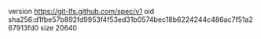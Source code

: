 version https://git-lfs.github.com/spec/v1
oid sha256:d1fbe57b892fd9953f4f53ed31b0574bec18b6224244c486ac7f51a267913fd0
size 20640
